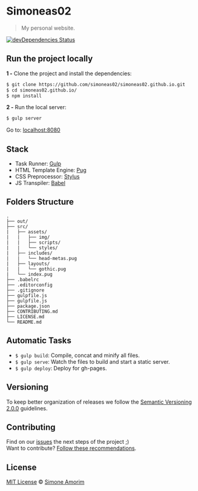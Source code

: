 # Simoneas02

> My personal website.

[![devDependencies Status](https://david-dm.org/simoneas02/simoneas02.github.io/dev-status.svg)](https://david-dm.org/simoneas02/simoneas02.github.io?type=dev)
## Run the project locally

**1 -** Clone the project and install the dependencies:

```sh
$ git clone https://github.com/simoneas02/simoneas02.github.io.git
$ cd simoneas02.github.io/
$ npm install
```
**2 -** Run the local server:

```sh
$ gulp server
```

Go to: [localhost:8080](http://localhost:8080/)

## Stack

- Task Runner: [Gulp](http://gulpjs.com/)
- HTML Template Engine: [Pug](https://pugjs.org/api/getting-started.html)
- CSS Preprocessor: [Stylus](http://stylus-lang.com/)
- JS Transpiler: [Babel](http://babeljs.io/)

## Folders Structure

	.
	├── out/
	├── src/
	|   ├── assets/
	|   |   ├── img/
	|   |   ├── scripts/
	|   |   └── styles/
	|   ├── includes/
	|   |   └── head-metas.pug
	|   ├── layouts/
	|   |   └── gothic.pug
	|   └── index.pug
	├── .babelrc
	├── .editorconfig
	├── .gitignore
	├── gulpfile.js
	├── gulpfile.js
	├── package.json
	├── CONTRIBUTING.md
	├── LICENSE.md
	└── README.md

## Automatic Tasks

- `$ gulp build`: Compile, concat and minify all files.
- `$ gulp serve`: Watch the files to build and start a static server.
- `$ gulp deploy`: Deploy for gh-pages.

## Versioning

To keep better organization of releases we follow the [Semantic Versioning 2.0.0](http://semver.org/) guidelines.

## Contributing

Find on our [issues](https://github.com/simoneas02/simoneas02.github.io/issues/) the next steps of the project ;)
<br>
Want to contribute? [Follow these recommendations](https://https://github.com/simoneas02/simoneas02.github.io/issues/blob/master/CONTRIBUTING.md).

## License

[MIT License](https://github.com/simoneas02/simoneas02.github.io/blob/master/license.md) © [Simone Amorim](https://simoneas02.github.io)
